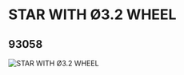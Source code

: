 # STAR WITH Ø3.2 WHEEL
## 93058
![STAR WITH Ø3.2 WHEEL](https://lc-www-live-s.legocdn.com/media/bricks/5/2/4600519.jpg)